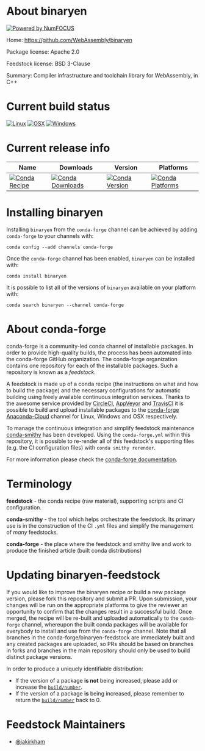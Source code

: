About binaryen
==============

[![Powered by NumFOCUS](https://img.shields.io/badge/powered%20by-NumFOCUS-orange.svg?style=flat&colorA=E1523D&colorB=007D8A)](http://numfocus.org)

Home: https://github.com/WebAssembly/binaryen

Package license: Apache 2.0

Feedstock license: BSD 3-Clause

Summary: Compiler infrastructure and toolchain library for WebAssembly, in C++



Current build status
====================

[![Linux](https://img.shields.io/circleci/project/github/conda-forge/binaryen-feedstock/master.svg?label=Linux)](https://circleci.com/gh/conda-forge/binaryen-feedstock)
[![OSX](https://img.shields.io/travis/conda-forge/binaryen-feedstock/master.svg?label=macOS)](https://travis-ci.org/conda-forge/binaryen-feedstock)
[![Windows](https://img.shields.io/appveyor/ci/conda-forge/binaryen-feedstock/master.svg?label=Windows)](https://ci.appveyor.com/project/conda-forge/binaryen-feedstock/branch/master)

Current release info
====================

| Name | Downloads | Version | Platforms |
| --- | --- | --- | --- |
| [![Conda Recipe](https://img.shields.io/badge/recipe-binaryen-green.svg)](https://anaconda.org/conda-forge/binaryen) | [![Conda Downloads](https://img.shields.io/conda/dn/conda-forge/binaryen.svg)](https://anaconda.org/conda-forge/binaryen) | [![Conda Version](https://img.shields.io/conda/vn/conda-forge/binaryen.svg)](https://anaconda.org/conda-forge/binaryen) | [![Conda Platforms](https://img.shields.io/conda/pn/conda-forge/binaryen.svg)](https://anaconda.org/conda-forge/binaryen) |

Installing binaryen
===================

Installing `binaryen` from the `conda-forge` channel can be achieved by adding `conda-forge` to your channels with:

```
conda config --add channels conda-forge
```

Once the `conda-forge` channel has been enabled, `binaryen` can be installed with:

```
conda install binaryen
```

It is possible to list all of the versions of `binaryen` available on your platform with:

```
conda search binaryen --channel conda-forge
```


About conda-forge
=================

conda-forge is a community-led conda channel of installable packages.
In order to provide high-quality builds, the process has been automated into the
conda-forge GitHub organization. The conda-forge organization contains one repository
for each of the installable packages. Such a repository is known as a *feedstock*.

A feedstock is made up of a conda recipe (the instructions on what and how to build
the package) and the necessary configurations for automatic building using freely
available continuous integration services. Thanks to the awesome service provided by
[CircleCI](https://circleci.com/), [AppVeyor](https://www.appveyor.com/)
and [TravisCI](https://travis-ci.org/) it is possible to build and upload installable
packages to the [conda-forge](https://anaconda.org/conda-forge)
[Anaconda-Cloud](https://anaconda.org/) channel for Linux, Windows and OSX respectively.

To manage the continuous integration and simplify feedstock maintenance
[conda-smithy](https://github.com/conda-forge/conda-smithy) has been developed.
Using the ``conda-forge.yml`` within this repository, it is possible to re-render all of
this feedstock's supporting files (e.g. the CI configuration files) with ``conda smithy rerender``.

For more information please check the [conda-forge documentation](https://conda-forge.org/docs/).

Terminology
===========

**feedstock** - the conda recipe (raw material), supporting scripts and CI configuration.

**conda-smithy** - the tool which helps orchestrate the feedstock.
                   Its primary use is in the construction of the CI ``.yml`` files
                   and simplify the management of *many* feedstocks.

**conda-forge** - the place where the feedstock and smithy live and work to
                  produce the finished article (built conda distributions)


Updating binaryen-feedstock
===========================

If you would like to improve the binaryen recipe or build a new
package version, please fork this repository and submit a PR. Upon submission,
your changes will be run on the appropriate platforms to give the reviewer an
opportunity to confirm that the changes result in a successful build. Once
merged, the recipe will be re-built and uploaded automatically to the
`conda-forge` channel, whereupon the built conda packages will be available for
everybody to install and use from the `conda-forge` channel.
Note that all branches in the conda-forge/binaryen-feedstock are
immediately built and any created packages are uploaded, so PRs should be based
on branches in forks and branches in the main repository should only be used to
build distinct package versions.

In order to produce a uniquely identifiable distribution:
 * If the version of a package **is not** being increased, please add or increase
   the [``build/number``](https://conda.io/docs/user-guide/tasks/build-packages/define-metadata.html#build-number-and-string).
 * If the version of a package **is** being increased, please remember to return
   the [``build/number``](https://conda.io/docs/user-guide/tasks/build-packages/define-metadata.html#build-number-and-string)
   back to 0.

Feedstock Maintainers
=====================

* [@jakirkham](https://github.com/jakirkham/)

